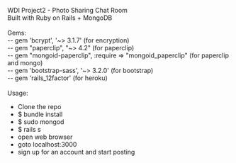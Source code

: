 WDI Project2 - Photo Sharing Chat Room <br>
Built with Ruby on Rails + MongoDB<br>
<br>
Gems:<br>
-- gem 'bcrypt', '~> 3.1.7'			(for encryption)<br>
-- gem "paperclip", "~> 4.2"		(for paperclip)<br>
-- gem "mongoid-paperclip", :require => "mongoid_paperclip"  (for paperclip and mongo)<br>
-- gem 'bootstrap-sass', '~> 3.2.0'	(for bootstrap)<br>
-- gem 'rails_12factor'				(for heroku)<br>
<br>
Usage:<br>
- Clone the repo<br>
- $ bundle install<br>
- $ sudo mongod<br>
- $ rails s<br>
- open web browser<br>
- goto localhost:3000<br>
- sign up for an account and start posting<br>